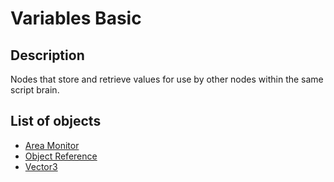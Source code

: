# Variables Basic

## Description

Nodes that store and retrieve values for use by other nodes
within the same script brain.

## List of objects

* [Area Monitor](area-monitor.md)
* [Object Reference](object-reference.md)
* [Vector3](vector3.md)
